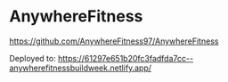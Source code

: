 # AnywhereFitness

https://github.com/AnywhereFitness97/AnywhereFitness

Deployed to: https://61297e651b20fc3fadfda7cc--anywherefitnessbuildweek.netlify.app/